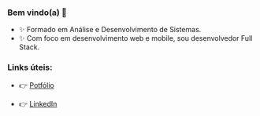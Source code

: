 ### Bem vindo(a) 👋

- ✨  Formado em Análise e Desenvolvimento de Sistemas.
- ✨  Com foco em desenvolvimento web e mobile, sou desenvolvedor Full Stack.

### Links úteis:

- :point_right:  [Potfólio](https://lucasalencar.site)

- :point_right:  [LinkedIn](https://www.linkedin.com/in/lucas-alencar-03410310a/)
<!--
**lucasalencar05/lucasalencar05** is a ✨ _special_ ✨ repository because its `README.md` (this file) appears on your GitHub profile.

Here are some ideas to get you started:

- 🔭 I’m currently working on ...
- 🌱 I’m currently learning ...
- 👯 I’m looking to collaborate on ...
- 🤔 I’m looking for help with ...
- 💬 Ask me about ...
- 📫 How to reach me: ...
- 😄 Pronouns: ...
- ⚡ Fun fact: ...
-->
